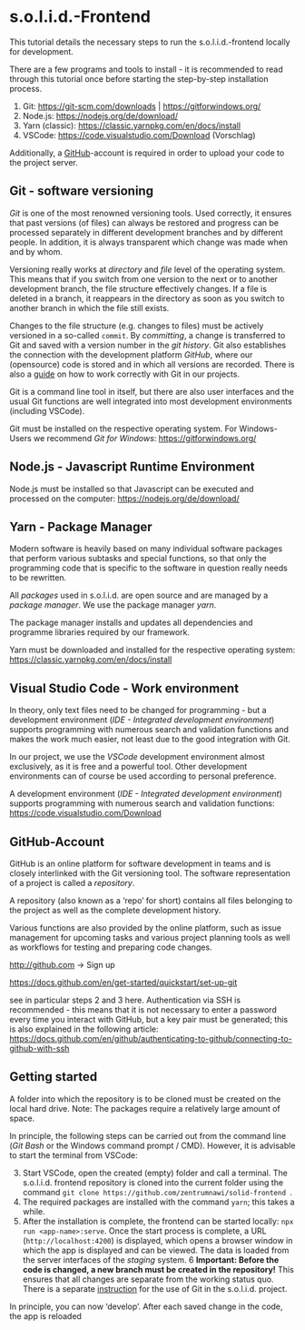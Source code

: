 # s.o.l.i.d.-Frontend

This tutorial details the necessary steps to run the s.o.l.i.d.-frontend locally for development.

There are a few programs and tools to install - it is recommended to read through this tutorial once before starting the step-by-step installation process.

1. Git: https://git-scm.com/downloads | https://gitforwindows.org/
2. Node.js: https://nodejs.org/de/download/
3. Yarn (classic): https://classic.yarnpkg.com/en/docs/install
4. VSCode: https://code.visualstudio.com/Download (Vorschlag)

Additionally, a [GitHub](https://github.com)-account is required in order to upload your code to the project server. 

## Git - software versioning

*Git* is one of the most renowned versioning tools. Used correctly, it ensures that past versions (of files) can always be restored and progress can be processed separately in different development branches and by different people. In addition, it is always transparent which change was made when and by whom.

Versioning really works at _directory_ and _file_ level of the operating system. This means that if you switch from one version to the next or to another development branch, the file structure effectively changes. If a file is deleted in a branch, it reappears in the directory as soon as you switch to another branch in which the file still exists.

Changes to the file structure (e.g. changes to files) must be actively versioned in a so-called `commit`. By *committing*, a change is transferred to Git and saved with a version number in the *git history*.
Git also establishes the connection with the development platform *GitHub*, where our (opensource) code is stored and in which all versions are recorded. There is also a [guide](solid-git-workflow.md) on how to work correctly with Git in our projects.

Git is a command line tool in itself, but there are also user interfaces and the usual Git functions are well integrated into most development environments (including VSCode).

Git must be installed on the respective operating system. For Windows-Users we recommend *Git for Windows*: https://gitforwindows.org/

## Node.js - Javascript Runtime Environment
Node.js must be installed so that Javascript can be executed and processed on the computer: https://nodejs.org/de/download/

## Yarn - Package Manager

Modern software is heavily based on many individual software packages that perform various subtasks and special functions, so that only the programming code that is specific to the software in question really needs to be rewritten.

All *packages* used in s.o.l.i.d. are open source and are managed by a *package manager*. We use the package manager *yarn*.

The package manager installs and updates all dependencies and programme libraries required by our framework.

Yarn must be downloaded and installed for the respective operating system: https://classic.yarnpkg.com/en/docs/install

## Visual Studio Code - Work environment

In theory, only text files need to be changed for programming - but a development environment (*IDE - Integrated development environment*) supports programming with numerous search and validation functions and makes the work much easier, not least due to the good integration with Git.

In our project, we use the *VSCode* development environment almost exclusively, as it is free and a powerful tool. Other development environments can of course be used according to personal preference.

A development environment (*IDE - Integrated development environment*) supports programming with numerous search and validation functions: https://code.visualstudio.com/Download

## GitHub-Account

GitHub is an online platform for software development in teams and is closely interlinked with the Git versioning tool. The software representation of a project is called a _repository_.

A repository (also known as a ‘repo’ for short) contains all files belonging to the project as well as the complete development history. 

Various functions are also provided by the online platform, such as issue management for upcoming tasks and various project planning tools as well as workflows for testing and preparing code changes.

http://github.com &rarr; Sign up

https://docs.github.com/en/get-started/quickstart/set-up-git

see in particular steps 2 and 3 here. Authentication via SSH is recommended - this means that it is not necessary to enter a password every time you interact with GitHub, but a key pair must be generated; this is also explained in the following article: https://docs.github.com/en/github/authenticating-to-github/connecting-to-github-with-ssh

## Getting started

A folder into which the repository is to be cloned must be created on the local hard drive. Note: The packages require a relatively large amount of space.

In principle, the following steps can be carried out from the command line (*Git Bash* or the Windows command prompt / CMD). However, it is advisable to start the terminal from VSCode:

3. Start VSCode, open the created (empty) folder and call a terminal. The s.o.l.i.d. frontend repository is cloned into the current folder using the command `git clone https://github.com/zentrumnawi/solid-frontend `.
4. The required packages are installed with the command `yarn`; this takes a while.
5. After the installation is complete, the frontend can be started locally: `npx run <app-name>:serve`. Once the start process is complete, a URL (`http://localhost:4200`) is displayed, which opens a browser window in which the app is displayed and can be viewed. The data is loaded from the server interfaces of the _staging_ system.
6 **Important: Before the code is changed, a new branch must be created in the repository!** This ensures that all changes are separate from the working status quo. There is a separate [instruction](solid-git-workflow.md) for the use of Git in the s.o.l.i.d. project.

In principle, you can now ‘develop’. After each saved change in the code, the app is reloaded
